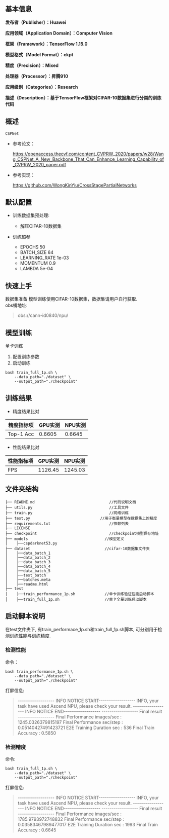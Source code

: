 ## 基本信息

**发布者（Publisher）：Huawei**

**应用领域（Application Domain）：Computer Vision**

**框架（Framework）：TensorFlow 1.15.0**

**模型格式（Model Format）：ckpt**

**精度（Precision）：Mixed**

**处理器（Processor）：昇腾910**

**应用级别（Categories）：Research**

**描述（Description）：基于TensorFlow框架对CIFAR-10数据集进行分类的训练代码** 

## 概述

	CSPNet

- 参考论文：

    https://openaccess.thecvf.com/content_CVPRW_2020/papers/w28/Wang_CSPNet_A_New_Backbone_That_Can_Enhance_Learning_Capability_of_CVPRW_2020_paper.pdf

- 参考实现：

    https://github.com/WongKinYiu/CrossStagePartialNetworks


## 默认配置<a name="section91661242121611"></a>

- 训练数据集预处理:
  
  - 解压CIFAR-10数据集
  
- 训练超参

  - EPOCHS    50
  - BATCH_SIZE    64
  - LEARNING_RATE    1e-03
  - MOMENTUM    0.9
  - LAMBDA    5e-04

## 快速上手

数据集准备
模型训练使用CIFAR-10数据集，数据集请用户自行获取.  
obs桶地址:
>obs://cann-id0840/npu/

## 模型训练
单卡训练 

1. 配置训练参数
2. 启动训练
```
bash train_full_1p.sh \    
    --data_path="./dataset" \  
    --output_path="./checkpoint"
```


## 训练结果

- 精度结果比对

|精度指标项|GPU实测|NPU实测|
|---|---|---|
|Top-1 Acc|0.6605|0.6645|

- 性能结果比对  

|性能指标项|GPU实测|NPU实测|
|---|---|---|
|FPS|1126.45|1245.03|


## 文件夹结构

```
├── README.md                                 //代码说明文档
├── utils.py                                  //工具文件
├── train.py                                  //网络训练
├── test.py                               //用于衡量模型在数据集上的精度
├── requirements.txt                          //依赖列表
├── LICENSE                                   
├── checkpoint                                //checkpoint模型保存地址
├── models                                  //模型定义
│    ├──cspdarknet53.py
├── dataset                                 //cifar-10数据集文件夹
│    ├──data_batch_1
│    ├──data_batch_2
│    ├──data_batch_3
│    ├──data_batch_4
│    ├──data_batch_5
│    ├──test_batch
│    ├──batches.meta
│    ├──readme.html
├── test
│    ├──train_performance_1p.sh             //单卡训练验证性能启动脚本
│    ├──train_full_1p.sh                    //单卡全量训练启动脚本

```


## 启动脚本说明
在test文件夹下, 有train_performace_1p.sh和train_full_1p.sh脚本,
可分别用于检测训练性能与训练精度.

### 检测性能
命令：
```
bash train_performance_1p.sh \    
    --data_path="./dataset" \  
    --output_path="./checkpoint"
```
打屏信息:

>------------------ INFO NOTICE START------------------
>INFO, your task have used Ascend NPU, please check your result.
>------------------ INFO NOTICE END------------------
>------------------ Final result ------------------
>Final Performance images/sec : 1245.0326379815197
>Final Performance sec/step : 0.05140427491423721
>E2E Training Duration sec : 536
>Final Train Accuracy : 0.5850


### 检测精度
命令:
```
bash train_full_1p.sh \    
    --data_path="./dataset" \  
    --output_path="./checkpoint"
```

打屏信息:
>------------------ INFO NOTICE START------------------
>INFO, your task have used Ascend NPU, please check your result.
>------------------ INFO NOTICE END------------------
>------------------ Final result ------------------
>Final Performance images/sec : 1785.9793972748832
>Final Performance sec/step : 0.03583467989477017
>E2E Training Duration sec : 1993
>Final Train Accuracy : 0.6645


